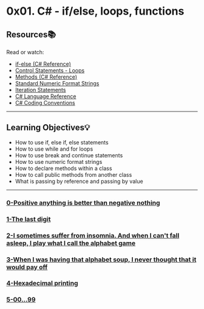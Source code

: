 # 0x01. C# - if/else, loops, functions

## Resources:books:
Read or watch:
* [if-else (C# Reference)](https://docs.microsoft.com/en-us/dotnet/csharp/language-reference/keywords/if-else)
* [Control Statements - Loops](https://csharp-station.com/Tutorial/CSharp/Lesson04)
* [Methods (C# Reference)](https://docs.microsoft.com/en-us/dotnet/csharp/programming-guide/classes-and-structs/methods)
* [Standard Numeric Format Strings](https://docs.microsoft.com/en-us/dotnet/standard/base-types/standard-numeric-format-strings)
* [Iteration Statements](https://docs.microsoft.com/en-us/dotnet/csharp/language-reference/keywords/statement-keywords)
* [C# Language Reference](https://docs.microsoft.com/en-us/dotnet/csharp/language-reference/)
* [C# Coding Conventions](https://docs.microsoft.com/en-us/dotnet/csharp/programming-guide/inside-a-program/coding-conventions)

---
## Learning Objectives:bulb:
- How to use if, else if, else statements
- How to use while and for loops
- How to use break and continue statements
- How to use numeric format strings
- How to declare methods within a class
- How to call public methods from another class
- What is passing by reference and passing by value

---
### [0-Positive anything is better than negative nothing](./0-positive_or_negative)

### [1-The last digit ](./1-last_digit)

### [2-I sometimes suffer from insomnia. And when I can't fall asleep, I play what I call the alphabet game](./2-print_alphabet)

### [3-When I was having that alphabet soup, I never thought that it would pay off](./3-print_alphabt)

### [4-Hexadecimal printing](./4-print_hexa)

### [5-00...99](./5-print_comb)
